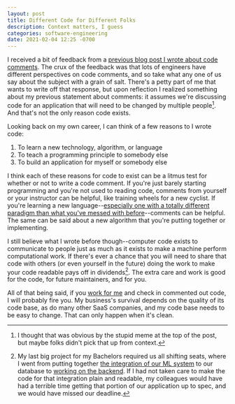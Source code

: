 ```yaml
---
layout: post
title: Different Code for Different Folks
description: Context matters, I guess
categories: software-engineering
date: 2021-02-04 12:25 -0700
---
```

I received a bit of feedback from a [previous blog post I wrote about code comments](http://cincospenguinos.github.com/blog/software-engineering/2020/06/03/on-code-comments.html). The crux of the feedback was that lots of engineers have different perspectives on code comments, and so take what any one of us say about the subject with a grain of salt. There's a petty part of me that wants to write off that response, but upon reflection I realized something about my previous statement about comments: it assumes we're discussing code for an application that will need to be changed by multiple people[^1]. And that's not the only reason code exists.

Looking back on my own career, I can think of a few reasons to I wrote code:

1. To learn a new technology, algorithm, or language
1. To teach a programming principle to somebody else
1. To build an application for myself or somebody else

I think each of these reasons for code to exist can be a litmus test for whether or not to write a code comment. If you're just barely starting programming and you're not used to reading code, comments from yourself or your instructor can be helpful, like training wheels for a new cyclist. If you're learning a new language--[especially one with a totally different paradigm than what you've messed with before](https://elixir-lang.org/)--comments can be helpful. The same can be said about a new algorithm that you're putting together or implementing.

I still believe what I wrote before though--computer code exists to communicate to people just as much as it exists to make a machine perform computational work. If there's ever a chance that you will need to share that code with others (or even yourself in the future) doing the work to make your code readable pays off in dividends[^2]. The extra care and work is good for the code, for future maintainers, and for you.

All of that being said, if you [work for me](http://keepwriting.io) and check in commented out code, I will probably fire you. My business's survival depends on the quality of its code base, as do many other SaaS companies, and my code base needs to be easy to change. That can only happen when it's clean.

[^1]: I thought that was obvious by the stupid meme at the top of the post, but maybe folks didn't pick that up from context.
[^2]: My last big project for my Bachelors required us all shifting seats, where I went from putting together [the integration of our ML system](https://github.com/cincospenguinos/ScamProtectorsMonitor) to our database to [working on the backend](https://github.com/cincospenguinos/ScamProtectorsWeb). If I had not taken care to make the code for that integration plain and readable, my colleagues would have had a terrible time getting that portion of our application up to spec, and we would have missed our deadline.